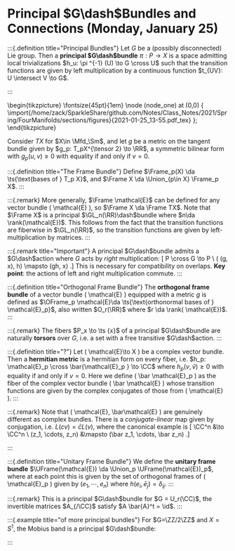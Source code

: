 # Principal $G\dash$Bundles and Connections (Monday, January 25)



:::{.definition title="Principal Bundles"}
Let $G$ be a (possibly disconnected) Lie group.
Then a **principal $G\dash$bundle** $\pi:P\to X$ is a space admitting local trivializations $h_u: \pi ^{-1} (U) \to G \cross U$ such that the transition functions are given by left multiplication by a continuous function $t_{UV}: U \intersect V \to G$.

:::

\begin{tikzpicture}
\fontsize{45pt}{1em} 
\node (node_one) at (0,0) { \import{/home/zack/SparkleShare/github.com/Notes/Class_Notes/2021/Spring/FourManifolds/sections/figures}{2021-01-25_13-55.pdf_tex} };
\end{tikzpicture}

Consider $TX$ for $X\in \Mfd_\Sm$, and let $g$ be a metric on the tangent bundle given by $g_p: T_pX^{\tensor 2} \to \RR$, a symmetric bilinear form with $g_p(u, v) \geq 0$ with equality if and only if $v=0$.


:::{.definition title="The Frame Bundle"}
Define $\Frame_p(X) \da \ts{\text{bases of } T_p X}$, and $\Frame X \da \Union_{p\in X} \Frame_p X$.
:::


:::{.remark}
More generally, $\Frame \mathcal{E}$ can be defined for any vector bundle \( \mathcal{E} \), so $\Frame X \da \Frame TX$.
Note that $\Frame X$ is a principal $\GL_n(\RR)\dash$bundle where $n\da \rank(\mathcal{E})$.
This follows from the fact that the transition functions are fiberwise in $\GL_n(\RR)$, so the transition functions are given by left-multiplication by matrices.
:::


:::{.remark title="Important"}
A principal $G\dash$bundle admits a $G\dash$action where $G$ acts by *right* multiplication:
\[
P \cross G \to P \\
( (g, x), h) \mapsto (gh, x)
.\]
This is necessary for compatibility on overlaps.
**Key point**: the actions of left and right multiplication commute.
:::


:::{.definition title="Orthogonal Frame Bundle"}
The **orthogonal frame bundle** of a vector bundle \( \mathcal{E}  \) equipped with a metric $g$ is defined as $\OFrame_p \mathcal{E}\da \ts{\text{orthonormal bases of } \mathcal{E}_p}$, also written $O_r(\RR)$ where $r \da \rank( \mathcal{E})$. 
:::


:::{.remark}
The fibers $P_x \to \ts {x}$ of a principal $G\dash$bundle are naturally **torsors** over $G$, i.e. a set with a free transitive $G\dash$action.
:::


:::{.definition title="?"}
Let \( \mathcal{E}\to X  \) be a complex vector bundle.
Then a **hermitian metric** is a hermitian form on every fiber, i.e. $h_p: \mathcal{E}_p \cross \bar{\mathcal{E}_p } \to \CC$ where $h_p(v, \bar v) \geq 0$ with equality if and only if $v=0$.
Here we define \( \bar \mathcal{E}_p  \) as the fiber of the complex vector bundle \( \bar \mathcal{E}  \) whose transition functions are given by the complex conjugates of those from \( \mathcal{E}  \).
:::


:::{.remark}
Note that \( \mathcal{E}, \bar\mathcal{E}   \) are genuinely different as complex bundles.
There is a *conjugate-linear* map given by conjugation, i.e. $L(cv) = \bar c L(v)$, where the canonical example is 
\[
\CC^n &\to \CC^n \\
(z_1, \cdots, z_n) &\mapsto (\bar z_1, \cdots, \bar z_n)
.\]

:::


:::{.definition title="Unitary Frame Bundle"}
We define the **unitary frame bundle** $\UFrame(\mathcal{E}) \da \Union_p \UFrame(\mathcal{E})_p$, where at each point this is given by the set of orthogonal frames of \( \mathcal{E}_p  \) given by $(e_1, \cdots, e_n)$ where $h(e_i , \bar e_j) = \delta_{ij}$.
:::


:::{.remark}
This is a principal $G\dash$bundle for $G = U_r(\CC)$, the invertible matrices $A_{/\CC}$ satisfy $A \bar{A}^t = \id$.
:::


:::{.example title="of more principal bundles"}
For $G=\ZZ/2\ZZ$ and $X= S^1$, the Mobius band is a principal $G\dash$bundle:



:::













